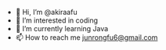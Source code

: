 - 👋 Hi, I’m @akiraafu
- 👀 I’m interested in coding
- 🌱 I’m currently learning Java
- 📫 How to reach me junrongfu6@gmail.com

<!---
akiraafu/akiraafu is a ✨ special ✨ repository because its `README.md` (this file) appears on your GitHub profile.
You can click the Preview link to take a look at your changes.
--->
